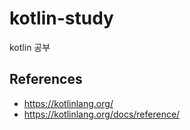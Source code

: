 # kotlin-study
kotlin 공부

## References
* https://kotlinlang.org/
* https://kotlinlang.org/docs/reference/